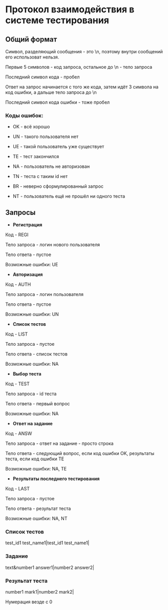 # Протокол взаимодействия в системе тестирования

## Общий формат

Символ, разделяющий сообщения - это \n, поэтому внутри сообщений его использоват нельзя.

Первые 5 символов - код запроса, остальное до \n - тело запроса

Последний символ кода - пробел

Ответ на запрос начинается с того же кода, затем идёт 3 символа на код ошибки, а дальше тело запроса до \n

Последний символ кода ошибки - тоже пробел

### Коды ошибок:

- OK - всё хорошо

- UN - такого пользователя нет

- UE - такой пользователь уже существует

- TE - тест закончился

- NA - пользователь не авторизован

- TN - теста с таким id нет

- BR - неверно сформулированный запрос

- NT - пользователь ещё не прошёл ни одного теста

## Запросы

- **Регистрация**

Код - REGI

Тело запроса - логин нового пользователя

Тело ответа - пустое

Возможные ошибки: UE

- **Авторизация**

Код - AUTH

Тело запроса - логин пользователя

Тело ответа - пустое

Возможные ошибки: UN

- **Список тестов**

Код - LIST

Тело запроса - пустое

Тело ответа - список тестов

Возможные ошибки: NA

- **Выбор теста**

Код - TEST

Тело запроса - id теста

Тело ответа - первый вопрос

Возможные ошибки: NA

- **Ответ на задание**

Код - ANSW

Тело запроса - ответ на задание - просто строка

Тело ответа - следующий вопрос, если код ошибки OK, результаты теста, если код ошибки TE

Возможные ошибки: NA, TE

- **Результаты последнего тестирования**

Код - LAST

Тело запроса - пустое

Тело ответа - результат теста

Возможные ошибки: NA, NT

### Список тестов

test_id1 test_name1|test_id1 test_name1|

### Задание

text&number1 answer1|number2 answer2|

### Результат теста

number1 mark1|number2 mark2|

Нумерация везде с 0